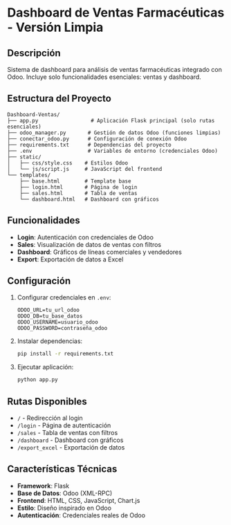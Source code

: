 # Dashboard de Ventas Farmacéuticas - Versión Limpia

## Descripción
Sistema de dashboard para análisis de ventas farmacéuticas integrado con Odoo. 
Incluye solo funcionalidades esenciales: ventas y dashboard.

## Estructura del Proyecto
```
Dashboard-Ventas/
├── app.py                 # Aplicación Flask principal (solo rutas esenciales)
├── odoo_manager.py       # Gestión de datos Odoo (funciones limpias)
├── conectar_odoo.py      # Configuración de conexión Odoo
├── requirements.txt      # Dependencias del proyecto
├── .env                  # Variables de entorno (credenciales Odoo)
├── static/
│   ├── css/style.css    # Estilos Odoo
│   └── js/script.js     # JavaScript del frontend
└── templates/
    ├── base.html        # Template base
    ├── login.html       # Página de login
    ├── sales.html       # Tabla de ventas
    └── dashboard.html   # Dashboard con gráficos
```

## Funcionalidades
- **Login**: Autenticación con credenciales de Odoo
- **Sales**: Visualización de datos de ventas con filtros
- **Dashboard**: Gráficos de líneas comerciales y vendedores
- **Export**: Exportación de datos a Excel

## Configuración
1. Configurar credenciales en `.env`:
   ```
   ODOO_URL=tu_url_odoo
   ODOO_DB=tu_base_datos
   ODOO_USERNAME=usuario_odoo
   ODOO_PASSWORD=contraseña_odoo
   ```

2. Instalar dependencias:
   ```bash
   pip install -r requirements.txt
   ```

3. Ejecutar aplicación:
   ```bash
   python app.py
   ```

## Rutas Disponibles
- `/` - Redirección al login
- `/login` - Página de autenticación
- `/sales` - Tabla de ventas con filtros
- `/dashboard` - Dashboard con gráficos
- `/export_excel` - Exportación de datos

## Características Técnicas
- **Framework**: Flask
- **Base de Datos**: Odoo (XML-RPC)
- **Frontend**: HTML, CSS, JavaScript, Chart.js
- **Estilo**: Diseño inspirado en Odoo
- **Autenticación**: Credenciales reales de Odoo
